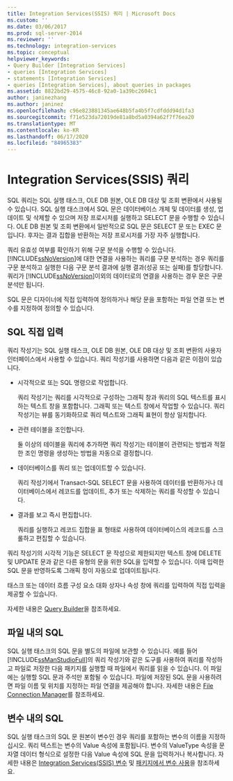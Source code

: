 ```yaml
---
title: Integration Services(SSIS) 쿼리 | Microsoft Docs
ms.custom: ''
ms.date: 03/06/2017
ms.prod: sql-server-2014
ms.reviewer: ''
ms.technology: integration-services
ms.topic: conceptual
helpviewer_keywords:
- Query Builder [Integration Services]
- queries [Integration Services]
- statements [Integration Services]
- queries [Integration Services], about queries in packages
ms.assetid: 8822bd29-4575-46c8-92a0-1a39bc2604c1
author: janinezhang
ms.author: janinez
ms.openlocfilehash: c96e823881345ae648b5fa4b5f7cdfddd94d1fa3
ms.sourcegitcommit: f71e523da72019de81a8bd5a0394a62f7f76ea20
ms.translationtype: MT
ms.contentlocale: ko-KR
ms.lasthandoff: 06/17/2020
ms.locfileid: "84965383"
---
```

# <a name="integration-services-ssis-queries"></a>Integration Services(SSIS) 쿼리
  SQL 쿼리는 SQL 실행 태스크, OLE DB 원본, OLE DB 대상 및 조회 변환에서 사용될 수 있습니다. SQL 실행 태스크에서 SQL 문은 데이터베이스 개체 및 데이터를 생성, 업데이트 및 삭제할 수 있으며 저장 프로시저를 실행하고 SELECT 문을 수행할 수 있습니다. OLE DB 원본 및 조회 변환에서 일반적으로 SQL 문은 SELECT 문 또는 EXEC 문입니다. 후자는 결과 집합을 반환하는 저장 프로시저를 가장 자주 실행합니다.  
  
 쿼리 유효성 여부를 확인하기 위해 구문 분석을 수행할 수 있습니다. [!INCLUDE[ssNoVersion](../includes/ssnoversion-md.md)]에 대한 연결을 사용하는 쿼리를 구문 분석하는 경우 쿼리를 구문 분석하고 실행한 다음 구문 분석 결과에 실행 결과(성공 또는 실패)를 할당합니다. 쿼리가 [!INCLUDE[ssNoVersion](../includes/ssnoversion-md.md)]이외의 데이터로의 연결을 사용하는 경우 문은 구문 분석만 됩니다.  
  
 SQL 문은 디자이너에 직접 입력하여 정의하거나 해당 문을 포함하는 파일 연결 또는 변수를 지정하여 정의할 수 있습니다.  
  
## <a name="direct-input-sql"></a>SQL 직접 입력  
 쿼리 작성기는 SQL 실행 태스크, OLE DB 원본, OLE DB 대상 및 조회 변환의 사용자 인터페이스에서 사용할 수 있습니다. 쿼리 작성기를 사용하면 다음과 같은 이점이 있습니다.  
  
-   시각적으로 또는 SQL 명령으로 작업합니다.  
  
     쿼리 작성기는 쿼리를 시각적으로 구성하는 그래픽 창과 쿼리의 SQL 텍스트를 표시하는 텍스트 창을 포함합니다. 그래픽 또는 텍스트 창에서 작업할 수 있습니다. 쿼리 작성기는 뷰를 동기화하므로 쿼리 텍스트와 그래픽 표현이 항상 일치합니다.  
  
-   관련 테이블을 조인합니다.  
  
     둘 이상의 테이블을 쿼리에 추가하면 쿼리 작성기는 테이블이 관련되는 방법과 적절한 조인 명령을 생성하는 방법을 자동으로 결정합니다.  
  
-   데이터베이스를 쿼리 또는 업데이트할 수 있습니다.  
  
     쿼리 작성기에서 Transact-SQL SELECT 문을 사용하여 데이터를 반환하거나 데이터베이스에서 레코드를 업데이트, 추가 또는 삭제하는 쿼리를 작성할 수 있습니다.  
  
-   결과를 보고 즉시 편집합니다.  
  
     쿼리를 실행하고 레코드 집합을 표 형태로 사용하여 데이터베이스의 레코드를 스크롤하고 편집할 수 있습니다.  
  
 쿼리 작성기의 시각적 기능은 SELECT 문 작성으로 제한되지만 텍스트 창에 DELETE 및 UPDATE 문과 같은 다른 유형의 문을 위한 SQL을 입력할 수 있습니다. 이때 입력한 SQL 문을 반영하도록 그래픽 창이 자동으로 업데이트됩니다.  
  
 태스크 또는 데이터 흐름 구성 요소 대화 상자나 속성 창에 쿼리를 입력하여 직접 입력을 제공할 수 있습니다.  
  
 자세한 내용은 [Query Builder](../../2014/integration-services/query-builder.md)을 참조하세요.  
  
## <a name="sql-in-files"></a>파일 내의 SQL  
 SQL 실행 태스크의 SQL 문을 별도의 파일에 보관할 수 있습니다. 예를 들어 [!INCLUDE[ssManStudioFull](../includes/ssmanstudiofull-md.md)]의 쿼리 작성기와 같은 도구를 사용하여 쿼리를 작성하고 파일로 저장한 다음 패키지를 실행할 때 파일에서 쿼리를 읽을 수 있습니다. 이 파일에는 실행할 SQL 문과 주석만 포함될 수 있습니다. 파일에 저장된 SQL 문을 사용하려면 파일 이름 및 위치를 지정하는 파일 연결을 제공해야 합니다. 자세한 내용은 [File Connection Manager](connection-manager/file-connection-manager.md)를 참조하세요.  
  
## <a name="sql-in-variables"></a>변수 내의 SQL  
 SQL 실행 태스크의 SQL 문 원본이 변수인 경우 쿼리를 포함하는 변수의 이름을 지정하십시오. 쿼리 텍스트는 변수의 Value 속성에 포함됩니다. 변수의 ValueType 속성을 문자열 데이터 형식으로 설정한 다음 Value 속성에 SQL 문을 입력하거나 복사합니다. 자세한 내용은 [Integration Services&#40;SSIS&#41; 변수](integration-services-ssis-variables.md) 및 [패키지에서 변수 사용](../../2014/integration-services/use-variables-in-packages.md)을 참조하세요.  
  
  
